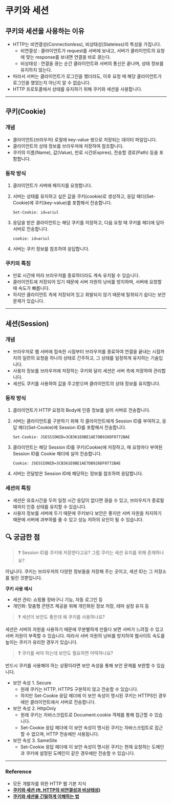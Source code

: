 # 쿠키와 세션

## 쿠키와 세션을 사용하는 이유

- HTTP는 비연결성(Connectionless), 비상태성(Stateless)의 특성을 가집니다.
  - 비연결성 : 클라이언트가 request를 서버에 보내고, 서버가 클라이언트의 요청에 맞는 response를 보내면 연결을 바로 끊는다.
  - 비상태성 : 연결을 끊는 순간 클라이언트와 서버의 통신은 끝나며, 상태 정보를 유지하지 않는다.
- 따라서 서버는 클라이언트가 로그인을 했더라도, 이후 요청 때 해당 클라이언트가 로그인을 했었는지 아닌지 알 수 없습니다.
- HTTP 프로토콜에서 상태를 유지하기 위해 쿠키와 세션을 사용합니다.
  
---

## 쿠키(Cookie)

### 개념

- 클라이언트(브라우저) 로컬에 key-value 쌍으로 저장되는 데이터 파일입니다.
- 클라이언트의 상태 정보를 브라우저에 저장하여 참조합니다.
- 쿠키의 이름(Name), 값(Value), 만료 시간(Expires), 전송할 경로(Path) 등을 포함합니다.


### 동작 방식

1. 클라이언트가 서버에 페이지를 요청합니다.
2. 서버는 상태를 유지하고 싶은 값을 쿠키(cookie)로 생성하고, 응답 헤더(Set-Cookie)에 쿠키(key-value)를 포함해서 전송합니다.

    ```
    Set-Cookie: id=ariul
    ```

3. 응답을 받은 클라이언트는 해당 쿠키를 저장하고, 다음 요청 때 쿠키를 헤더에 담아 서버로 전송합니다.

    ```
    cookie: id=ariul
    ```

4. 서버는 쿠키 정보를 참조하여 응답합니다.

### 쿠키의 특징

- 만료 시간에 따라 브라우저를 종료하더라도 계속 유지될 수 있습니다.
- 클라이언트에 저장되어 있기 때문에 서버 자원의 낭비를 방지하며, 서버에 요청할 때 속도가 빠릅니다.
- 하지만 클라이언트 측에 저장되어 있고 휘발되지 않기 때문에 탈취되기 쉽다는 보안 문제가 있습니다.

---

## 세션(Session)

### 개념

- 브라우저로 웹 서버에 접속한 시점부터 브라우저를 종료하여 연결을 끝내는 시점까지의 일련의 요청을 하나의 상태로 간주하고, 그 상태를 일정하게 유지하는 기술입니다.
- 사용자 정보를 브라우저에 저장하는 쿠키와 달리 세션은 서버 측에 저장하여 관리합니다.
- 세션도 쿠키를 사용하여 값을 주고받으며 클라이언트의 상태 정보를 유지합니다.

### 동작 방식

1. 클라이언트가 HTTP 요청의 Body에 인증 정보를 실어 서버로 전송합니다.
2. 서버는 클라이언트를 구분하기 위해 각 클라이언트에게 Session ID를 부여하고, 응답 헤더(Set-Cookie)에 Session ID를 포함해서 전송합니다.

    ```
    Set-Cookie: JSESSIONID=3CB361E0BE1AE7DB926DF0772BAE
    ```

3. 클라이언트는 해당 Session ID를 쿠키(Cookie)에 저장하고, 매 요청마다 부여된 Session ID를 Cookie 헤더에 실어 전송합니다.

    ```
    Cookie: JSESSIONID=3CB361E0BE1AE7DB926DF0772BAE
    ```

4. 서버는 전달받은 Session ID에 해당하는 정보를 참조하여 응답합니다.

### 세션의 특징

- 세션은 유효시간을 두어 일정 시간 응답이 없다면 끊을 수 있고, 브라우저가 종료될 때까지 인증 상태를 유지할 수 있습니다.
- 사용자 정보를 서버에 두기 때문에 쿠키보다 보안은 좋지만 서버 자원을 차지하기 때문에 서버에 과부하를 줄 수 있고 성능 저하의 요인이 될 수 있습니다.

## 🔍 궁금한 점

> ❓ Session ID를 쿠키에 저장한다고요? 그럼 쿠키는 세션 유지를 위해 존재하나요?

아닙니다. 쿠키는 브라우저의 다양한 정보들을 저장해 주는 곳이고, 세션 ID는 그 저장소를 빌린 것뿐입니다.

**쿠키 사용 예시**

- 세션 관리: 쇼핑몰 장바구니 기능, 자동 로그인 등
- 개인화: 맞춤형 콘텐츠 제공을 위해 개인화된 정보 저장, 테마 설정 유지 등

> ❓ 세션이 보안도 좋은데 왜 쿠키를 사용하나요?


세션은 서버의 자원을 사용하기 때문에 무분별하게 만들다 보면 서버가 느려질 수 있고 서버 자원이 부족할 수 있습니다. 따라서 서버 자원의 낭비를 방지하여 웹사이트 속도를 높이는 쿠키가 유리한 경우가 있습니다.

> ❓ 쿠키를 써야 하는데 보안도 필요하면 어떡하나요?

반드시 쿠키를 사용해야 하는 상황이라면 보안 속성을 통해 보안 문제를 보완할 수 있습니다.
- 보안 속성 1. Secure
    - 원래 쿠키는 HTTP, HTTPS 구분하지 않고 전송할 수 있습니다.
    - 하지만 Set-Cookie 응답 헤더에 이 보안 속성이 명시된 쿠키는 HTTPS인 경우에만 클라이언트에서 서버로 전송합니다.
- 보안 속성 2. HttpOnly
    - 원래 쿠키는 자바스크립트로 Document.cookie 객체를 통해 접근할 수 있습니다.
    - Set-Cookie 응답 헤더에 이 보안 속성이 명시된 쿠키는 자바스크립트로 접근할 수 없으며, HTTP 전송에만 사용됩니다.
- 보안 속성 3. SameSite
    - Set-Cookie 응답 헤더에 이 보안 속성이 명시된 쿠키는 현재 요청하는 도메인과 쿠키에 설정된 도메인이 같은 경우에만 전송할 수 있습니다.

---

### Reference

- 모든 개발자를 위한 HTTP 웹 기본 지식
- [****쿠키와 세션 (ft. HTTP의 비연결성과 비상태성)****]([https://hudi.blog/cookie-and-session/](https://hudi.blog/cookie-and-session/))
- [****쿠키와 세션을 긴밀하게 이해하는 법****]([https://velog.io/@ksi05503/쿠키와-세션을-긴밀하게-이해하는-법](https://velog.io/@ksi05503/%EC%BF%A0%ED%82%A4%EC%99%80-%EC%84%B8%EC%85%98%EC%9D%84-%EA%B8%B4%EB%B0%80%ED%95%98%EA%B2%8C-%EC%9D%B4%ED%95%B4%ED%95%98%EB%8A%94-%EB%B2%95))